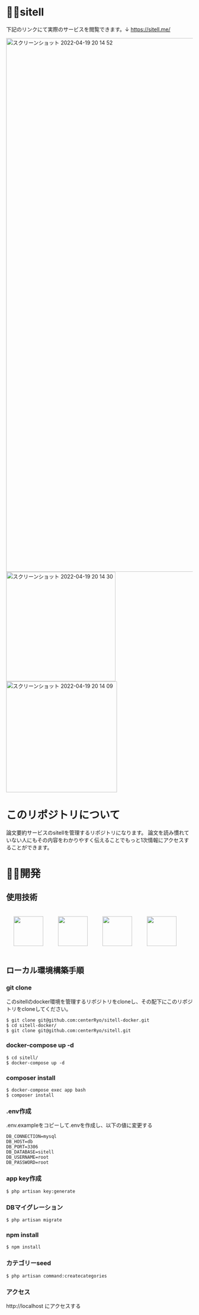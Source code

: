 # 💁‍♂️sitell
下記のリンクにて実際のサービスを閲覧できます。↓
https://sitell.me/

<img width="1438" alt="スクリーンショット 2022-04-19 20 14 52" src="https://user-images.githubusercontent.com/42470564/163992311-ea7ca17a-6663-4b41-bac5-563de46360ed.png">

<img width="295" alt="スクリーンショット 2022-04-19 20 14 30" src="https://user-images.githubusercontent.com/42470564/163992275-e9baa314-b578-4d3b-9d50-8a9b5ff612c6.png">

<img width="299" alt="スクリーンショット 2022-04-19 20 14 09" src="https://user-images.githubusercontent.com/42470564/163992246-6d537263-369b-41d9-a6ce-c9df199363a3.png">

# このリポジトリについて
論文要約サービスのsitellを管理するリポジトリになります。
論文を読み慣れていない人にもその内容をわかりやすく伝えることでもっと1次情報にアクセスすることができます。

# 🧑‍💻開発
## 使用技術
<div style="display: flex;">
<img src="https://user-images.githubusercontent.com/42470564/163999794-cf942a5e-fbb2-481f-b9e0-8b45c3d53a50.svg" width="80px;" style="padding: 20px;" />
<img src="https://user-images.githubusercontent.com/42470564/164000431-61862191-21d6-4cd2-8757-cda55c62289c.svg" height="80px;" style="padding: 20px;" />
<img src="https://user-images.githubusercontent.com/42470564/164000864-0f9e0a43-d1d0-4cee-baac-49e7bcdac9b9.png" height="80px;" style="padding: 20px;" />
<img src="https://user-images.githubusercontent.com/42470564/164001403-caf4466b-93d3-4e93-871d-8d7e5d88a16c.svg" height="80px;" style="padding: 20px;" />
</div>

## ローカル環境構築手順
### git clone
このsitellのdocker環境を管理するリポジトリをcloneし、その配下にこのリポジトリをcloneしてください。

```
$ git clone git@github.com:centerRyo/sitell-docker.git
$ cd sitell-docker/
$ git clone git@github.com:centerRyo/sitell.git
```

### docker-compose up -d

```
$ cd sitell/
$ docker-compose up -d
```

### composer install

```
$ docker-compose exec app bash
$ composer install
```

### .env作成
.env.exampleをコピーして.envを作成し、以下の値に変更する

```
DB_CONNECTION=mysql
DB_HOST=db
DB_PORT=3306
DB_DATABASE=sitell
DB_USERNAME=root
DB_PASSWORD=root
```

### app key作成

```
$ php artisan key:generate
```

### DBマイグレーション

```
$ php artisan migrate
```

### npm install

```
$ npm install
```

### カテゴリーseed

```
$ php artisan command:createcategories
```

### アクセス

http://localhost にアクセスする
